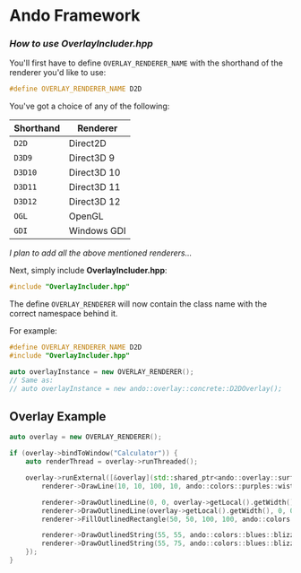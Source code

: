 # Ando Framework

### *__How to use OverlayIncluder.hpp__*
You'll first have to define `OVERLAY_RENDERER_NAME` with the shorthand of the renderer you'd like to use:
```C++
#define OVERLAY_RENDERER_NAME D2D
```
You've got a choice of any of the following:

Shorthand | Renderer
--------- | --------
`D2D`     | Direct2D
`D3D9`    | Direct3D 9
`D3D10`   | Direct3D 10
`D3D11`   | Direct3D 11
`D3D12`   | Direct3D 12
`OGL`     | OpenGL
`GDI`     | Windows GDI
*I plan to add all the above mentioned renderers...*


Next, simply include **OverlayIncluder.hpp**:
```C++
#include "OverlayIncluder.hpp"
```

The define `OVERLAY_RENDERER` will now contain the class name with the correct namespace behind it.

For example:
```C++
#define OVERLAY_RENDERER_NAME D2D
#include "OverlayIncluder.hpp"

auto overlayInstance = new OVERLAY_RENDERER();
// Same as:
// auto overlayInstance = new ando::overlay::concrete::D2DOverlay();
```

## Overlay Example
```C++
auto overlay = new OVERLAY_RENDERER();

if (overlay->bindToWindow("Calculator")) {
    auto renderThread = overlay->runThreaded();

	overlay->runExternal([&overlay](std::shared_ptr<ando::overlay::surface::ISurfaceQueuedRenderer> renderer) {
		renderer->DrawLine(10, 10, 100, 10, ando::colors::purples::wisteria);

		renderer->DrawOutlinedLine(0, 0, overlay->getLocal().getWidth(), overlay->getLocal().getHeight(), ando::colors::red);
		renderer->DrawOutlinedLine(overlay->getLocal().getWidth(), 0, 0, overlay->getLocal().getHeight(), ando::colors::red);
		renderer->FillOutlinedRectangle(50, 50, 100, 100, ando::colors::reds::mexicanRed);

		renderer->DrawOutlinedString(55, 55, ando::colors::blues::blizzardBlue, "Arial", "Ando Overlay Arial");
		renderer->DrawOutlinedString(55, 75, ando::colors::blues::blizzardBlue, "Comic Sans MS", "Sean sucks!");
	});
}
```
